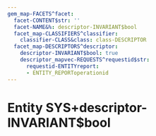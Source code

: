 ```yaml
---
gem_map-FACETS^facet:
  facet-CONTENT$str: ''
  facet-NAME&%: descriptor-INVARIANT$bool
  facet_map-CLASSIFIERS^classifier:
    classifier-CLASS&class: class-DESCRIPTOR
  facet_map-DESCRIPTORS^descriptor:
    descriptor-INVARIANT$bool: true
    descriptor_mapvec-REQUESTS^requestid$str:
      requestid-ENTITYreport:
      - ENTITY_REPORToperationid
---
```

# Entity SYS+descriptor-INVARIANT$bool

